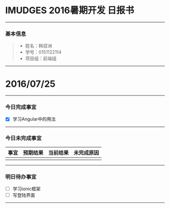 # IMUDGES 2016暑期开发 日报书


-------


### 基本信息
> * 姓名：韩驭洲
> * 学号：0151122114
> * 项目组：前端组

-------


# 2016/07/25

-------

### 今日完成事宜
- [x]  学习Angular中的用法

-----
### 今日未完成事宜


| 事宜     |预期结果| 当前结果  | 未完成原因   | 
| --------   | -----:  | -----:  | :----:  |
|      |      |      |      | 


------
### 明日待办事宜
- [ ] 学习ionic框架
- [ ] 写登陆界面

-------